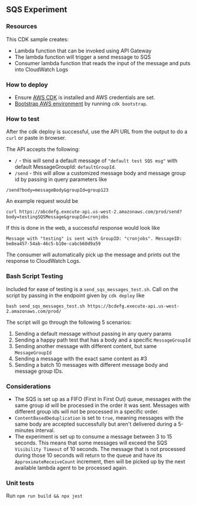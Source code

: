 ## SQS Experiment

### Resources
This CDK sample creates:
* Lambda function that can be invoked using API Gateway
* The lambda function will trigger a send message to SQS
* Consumer lambda function that reads the input of the message and puts into CloudWatch Logs

### How to deploy
* Ensure [AWS CDK](https://docs.aws.amazon.com/cdk/latest/guide/getting_started.html) is installed and AWS credentials are set. 
* [Bootstrap AWS environment](https://docs.aws.amazon.com/cdk/latest/guide/serverless_example.html#serverless_example_deploy_and_test) by running `cdk bootstrap`.

### How to test
After the cdk deploy is successful, use the API URL from the output to do a `curl` or paste in browser.

The API accepts the following:
* `/` - this will send a default message of `"default test SQS msg"` with default MessageGroupId: `defaultGroupId`.
* `/send` - this will allow a customized message body and message group id by passing in query parameters like
```
/send?body=messageBody&groupId=group123
```

An example request would be
```
curl https://abcdefg.execute-api.us-west-2.amazonaws.com/prod/send?body=testingSQSMessage&groupId=cronjobs
```
If this is done in the web, a successful response would look like
```
Message with "testing" is sent with GroupID: "cronjobs". MessageID: be8ea457-54ab-46c5-b10e-cabcb60d9a59
```

The consumer will automatically pick up the message and prints out the response to CloudWatch Logs.

### Bash Script Testing
Included for ease of testing is a `send_sqs_messages_test.sh`. Call on the script by passing in the endpoint given by `cdk deploy` like 
```
bash send_sqs_messages_test.sh https://bcdefg.execute-api.us-west-2.amazonaws.com/prod/
```
The script will go through the following 5 scenarios:
1. Sending a default message without passing in any query params
2. Sending a happy path test that has a body and a specific `MessageGroupId`
3. Sending another message with different content, but same `MessageGroupId`
4. Sending a message with the exact same content as #3
5. Sending a batch 10 messages with different message body and message group IDs.


### Considerations
* The SQS is set up as a FIFO (First In First Out) queue, messages with the same group id will be processed in the order it was sent. Messages with different group ids will not be processed in a specific order.
* `ContentBasedDeduplication` is set to `true`, meaning messages with the same body are accepted successfully but aren't delivered during a 5-minutes interval.
* The experiment is set up to consume a message between 3 to 15 seconds. This means that some messages will exceed the SQS `Visibility Timeout` of 10 seconds. The message that is not processed during those 10 seconds will return to the queue and have its `ApproximateReceiveCount` increment, then will be picked up by the next available lambda agent to be processed again.

### Unit tests
Run `npm run build && npx jest`

